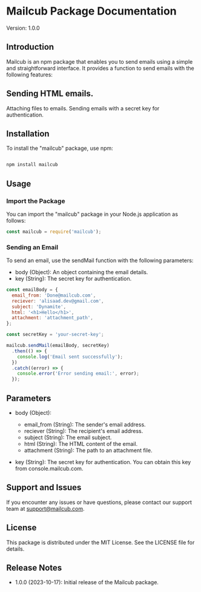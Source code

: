 # Mailcub Package Documentation
Version: 1.0.0

## Introduction
Mailcub is an npm package that enables you to send emails using a simple and straightforward interface. It provides a function to send emails with the following features:

## Sending HTML emails.
Attaching files to emails.
Sending emails with a secret key for authentication.

## Installation
To install the "mailcub" package, use npm:

```bash

npm install mailcub

```

## Usage
### Import the Package
You can import the "mailcub" package in your Node.js application as follows:

```javascript
const mailcub = require('mailcub');
```

### Sending an Email
To send an email, use the sendMail function with the following parameters:

- body (Object): An object containing the email details.
- key (String): The secret key for authentication.


```javascript
const emailBody = {
  email_from: 'Done@mailcub.com',
  reciever: 'alisaad.dev@gmail.com',
  subject: 'Dynamite',
  html: '<h1>Hello</h1>',
  attachment: 'attachment_path',
};

const secretKey = 'your-secret-key';

mailcub.sendMail(emailBody, secretKey)
  .then(() => {
    console.log('Email sent successfully');
  })
  .catch((error) => {
    console.error('Error sending email:', error);
  });
```

## Parameters
- body (Object):

    - email_from (String): The sender's email address.
    - reciever (String): The recipient's email address.
    - subject (String): The email subject.
    - html (String): The HTML content of the email.
    - attachment (String): The path to an attachment file.
- key (String): The secret key for authentication. You can obtain this key from console.mailcub.com.

## Support and Issues
If you encounter any issues or have questions, please contact our support team at support@mailcub.com.

## License
This package is distributed under the MIT License. See the LICENSE file for details.

## Release Notes
- 1.0.0 (2023-10-17): Initial release of the Mailcub package.
